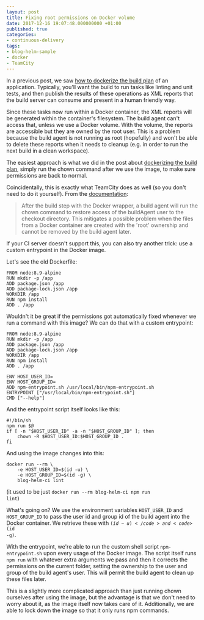 ```yaml
---
layout: post
title: Fixing root permissions on Docker volume
date: 2017-12-16 19:07:48.000000000 +01:00
published: true
categories:
- continuous-delivery
tags:
- blog-helm-sample
- docker
- TeamCity
---
```


In a previous post, we saw <a href="{{ site.baseurl }}/2017/11/18/cd-with-helm-part-2-dockerize-the-build-plan.html" target="_blank">how to dockerize the build plan</a> of an application. Typically, you'll want the build to run tasks like linting and unit tests, and then publish the results of these operations as XML reports that the build server can consume and present in a human friendly way.

<!--more-->

Since these tasks now run within a Docker container, the XML reports will be generated within the container's filesystem. The build agent can't access that, unless we use a Docker volume. With the volume, the reports are accessible but they are owned by the root user. This is a problem because the build agent is not running as root (hopefully) and won't be able to delete these reports when it needs to cleanup (e.g. in order to run the next build in a clean workspace).

The easiest approach is what we did in the post about <a href="{{ site.baseurl }}/2017/11/18/cd-with-helm-part-2-dockerize-the-build-plan.html" target="_blank">dockerizing the build plan</a>, simply run the chown command after we use the image, to make sure permissions are back to normal.

Coincidentally, this is exactly what TeamCity does as well (so you don't need to do it yourself). From the <a href="https://confluence.jetbrains.com/display/TCD10/Docker%20Wrapper" target="_blank">documentation</a>:
<blockquote>

After the build step with the Docker wrapper, a build agent will run the chown command to restore access of the buildAgent user to the checkout directory. This mitigates a possible problem when the files from a Docker container are created with the 'root' ownership and cannot be removed by the build agent later.</blockquote>

If your CI server doesn't support this, you can also try another trick: use a custom entrypoint in the Docker image.

Let's see the old Dockerfile:

```
FROM node:8.9-alpine
RUN mkdir -p /app
ADD package.json /app
ADD package-lock.json /app
WORKDIR /app
RUN npm install
ADD . /app
```

Wouldn't it be great if the permissions got automatically fixed whenever we run a command with this image? We can do that with a custom entrypoint:

```
FROM node:8.9-alpine
RUN mkdir -p /app
ADD package.json /app
ADD package-lock.json /app
WORKDIR /app
RUN npm install
ADD . /app

ENV HOST_USER_ID=
ENV HOST_GROUP_ID=
ADD npm-entrypoint.sh /usr/local/bin/npm-entrypoint.sh
ENTRYPOINT ["/usr/local/bin/npm-entrypoint.sh"]
CMD ["--help"]
```

And the entrypoint script itself looks like this:

```
#!/bin/sh
npm run $@
if [ -n "$HOST_USER_ID" -a -n "$HOST_GROUP_ID" ]; then
    chown -R $HOST_USER_ID:$HOST_GROUP_ID .
fi
```

And using the image changes into this:

```
docker run --rm \
    -e HOST_USER_ID=$(id -u) \
    -e HOST_GROUP_ID=$(id -g) \
    blog-helm-ci lint
```

(it used to be just <code>docker run --rm blog-helm-ci npm run lint</code>)

What's going on? We use the environment variables <code>HOST_USER_ID</code> and <code>HOST_GROUP_ID</code> to pass the user id and group id of the build agent into the Docker container. We retrieve these with <code>$(id -u)</code> and <code>$(id -g)</code>.

With the entrypoint, we're able to run the custom shell script <code>npm-entrypoint.sh</code> upon every usage of the Docker image. The script itself runs <code>npm run</code> with whatever extra arguments we pass and then it corrects the permissions on the current folder, setting the ownership to the user and group of the build agent's user. This will permit the build agent to clean up these files later.

This is a slightly more complicated approach than just running chown ourselves after using the image, but the advantage is that we don't need to worry about it, as the image itself now takes care of it. Additionally, we are able to lock down the image so that it only runs npm commands.
